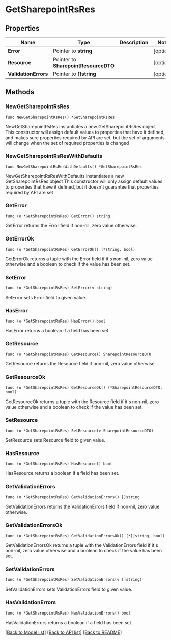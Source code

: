 # GetSharepointRsRes

## Properties

Name | Type | Description | Notes
------------ | ------------- | ------------- | -------------
**Error** | Pointer to **string** |  | [optional] 
**Resource** | Pointer to [**SharepointResourceDTO**](SharepointResourceDTO.md) |  | [optional] 
**ValidationErrors** | Pointer to **[]string** |  | [optional] 

## Methods

### NewGetSharepointRsRes

`func NewGetSharepointRsRes() *GetSharepointRsRes`

NewGetSharepointRsRes instantiates a new GetSharepointRsRes object
This constructor will assign default values to properties that have it defined,
and makes sure properties required by API are set, but the set of arguments
will change when the set of required properties is changed

### NewGetSharepointRsResWithDefaults

`func NewGetSharepointRsResWithDefaults() *GetSharepointRsRes`

NewGetSharepointRsResWithDefaults instantiates a new GetSharepointRsRes object
This constructor will only assign default values to properties that have it defined,
but it doesn't guarantee that properties required by API are set

### GetError

`func (o *GetSharepointRsRes) GetError() string`

GetError returns the Error field if non-nil, zero value otherwise.

### GetErrorOk

`func (o *GetSharepointRsRes) GetErrorOk() (*string, bool)`

GetErrorOk returns a tuple with the Error field if it's non-nil, zero value otherwise
and a boolean to check if the value has been set.

### SetError

`func (o *GetSharepointRsRes) SetError(v string)`

SetError sets Error field to given value.

### HasError

`func (o *GetSharepointRsRes) HasError() bool`

HasError returns a boolean if a field has been set.

### GetResource

`func (o *GetSharepointRsRes) GetResource() SharepointResourceDTO`

GetResource returns the Resource field if non-nil, zero value otherwise.

### GetResourceOk

`func (o *GetSharepointRsRes) GetResourceOk() (*SharepointResourceDTO, bool)`

GetResourceOk returns a tuple with the Resource field if it's non-nil, zero value otherwise
and a boolean to check if the value has been set.

### SetResource

`func (o *GetSharepointRsRes) SetResource(v SharepointResourceDTO)`

SetResource sets Resource field to given value.

### HasResource

`func (o *GetSharepointRsRes) HasResource() bool`

HasResource returns a boolean if a field has been set.

### GetValidationErrors

`func (o *GetSharepointRsRes) GetValidationErrors() []string`

GetValidationErrors returns the ValidationErrors field if non-nil, zero value otherwise.

### GetValidationErrorsOk

`func (o *GetSharepointRsRes) GetValidationErrorsOk() (*[]string, bool)`

GetValidationErrorsOk returns a tuple with the ValidationErrors field if it's non-nil, zero value otherwise
and a boolean to check if the value has been set.

### SetValidationErrors

`func (o *GetSharepointRsRes) SetValidationErrors(v []string)`

SetValidationErrors sets ValidationErrors field to given value.

### HasValidationErrors

`func (o *GetSharepointRsRes) HasValidationErrors() bool`

HasValidationErrors returns a boolean if a field has been set.


[[Back to Model list]](../README.md#documentation-for-models) [[Back to API list]](../README.md#documentation-for-api-endpoints) [[Back to README]](../README.md)


